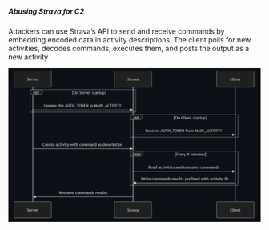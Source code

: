 ##### Abusing Strava for C2

Attackers can use Strava’s API to send and receive commands by embedding encoded data in activity descriptions. The client polls for new activities, decodes commands, executes them, and posts the output as a new activity

![stravac2](doc/strava_c2.png)